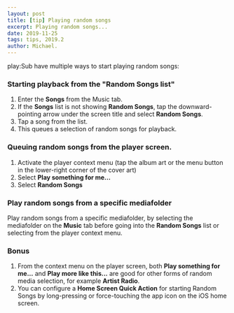 ```yaml
---
layout: post
title: [tip] Playing random songs
excerpt: Playing random songs...
date: 2019-11-25
tags: tips, 2019.2
author: Michael.
---
```


play:Sub have multiple ways to start playing random songs:

### Starting playback from the "Random Songs list"
1. Enter the <b>Songs</b> from the Music tab.
2. If the <b>Songs</b> list is not showing <b>Random Songs</b>, tap the downward-pointing arrow under the screen title and select <b>Random Songs</b>.
3. Tap a song from the list.
4. This queues a selection of random songs for playback.

### Queuing random songs from the player screen.
1. Activate the player context menu (tap the album art or the menu button in the lower-right corner of the cover art)
2. Select <b>Play something for me...</b>
3. Select <b>Random Songs</b>

### Play random songs from a specific mediafolder
Play random songs from a specific mediafolder, by selecting the mediafolder on the <b>Music</b> tab before going into the <b>Random Songs</b> list or selecting from the player context menu.

### Bonus
1. From the context menu on the player screen, both <b>Play something for me...</b> and <b>Play more like this...</b> are good for other forms of random media selection, for example <b>Artist Radio</b>.
2. You can configure a <b>Home Screen Quick Action</b> for starting Random Songs by long-pressing or force-touching the app icon on the iOS home screen. 

